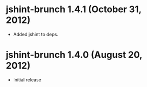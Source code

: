 # jshint-brunch 1.4.1 (October 31, 2012)
* Added jshint to deps.

# jshint-brunch 1.4.0 (August 20, 2012)
* Initial release
